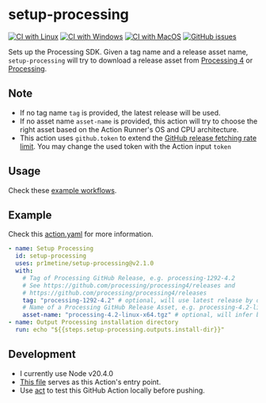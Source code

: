 # setup-processing

[![CI with Linux](https://github.com/ifP1/setup-processing/workflows/CI%20with%20Linux/badge.svg)](https://github.com/pr1metine/setup-processing/actions?query=workflow%3A%22CI+with+Linux%22)
[![CI with Windows](https://github.com/ifP1/setup-processing/workflows/CI%20with%20Windows/badge.svg)](https://github.com/pr1metine/setup-processing/actions?query=workflow%3A%22CI+with+Windows%22)
[![CI with MacOS](https://github.com/ifP1/setup-processing/workflows/CI%20with%20MacOS/badge.svg)](https://github.com/pr1metine/setup-processing/actions?query=workflow%3A%22CI+with+MacOS%22)
[![GitHub issues](https://img.shields.io/github/issues/ifP1/setup-processing)](https://github.com/pr1metine/setup-processing/issues)

Sets up the Processing SDK. Given a tag name and a release asset name, `setup-processing` will try to download a release asset from [Processing 4](https://github.com/processing/processing4/releases) or [Processing](https://github.com/processing/processing/releases).

## Note

- If no tag name `tag` is provided, the latest release will be used.
- If no asset name `asset-name` is provided, this action will try to choose the right asset based on the Action Runner's OS and CPU architecture.
- This action uses `github.token` to extend the [GitHub release fetching rate limit](https://docs.github.com/en/rest/overview/resources-in-the-rest-api?apiVersion=2022-11-28#rate-limits-for-requests-from-github-actions). You may change the used token with the Action input `token`

## Usage

Check these [example workflows](.github/workflows/).

## Example

Check this [action.yaml](action.yml) for more information.

```yaml
- name: Setup Processing
  id: setup-processing
  uses: pr1metine/setup-processing@v2.1.0
  with:
    # Tag of Processing GitHub Release, e.g. processing-1292-4.2
    # See https://github.com/processing/processing4/releases and
    # https://github.com/processing/processing4/releases
    tag: "processing-1292-4.2" # optional, will use latest release by default
    # Name of a Processing GitHub Release Asset, e.g. processing-4.2-linux-arm64.tgz
    asset-name: "processing-4.2-linux-x64.tgz" # optional, will infer based on Runner by default
- name: Output Processing installation directory
  run: echo "${{steps.setup-processing.outputs.install-dir}}"
```

## Development

- I currently use Node v20.4.0
- [This file](src/index.ts) serves as this Action's entry point.
- Use [act](https://github.com/nektos/act) to test this GitHub Action locally before pushing.
